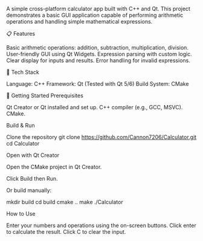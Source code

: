 A simple cross-platform calculator app built with C++ and Qt. This project demonstrates a basic GUI application capable of performing arithmetic operations and handling simple mathematical expressions.

📋 Features

Basic arithmetic operations: addition, subtraction, multiplication, division.
User-friendly GUI using Qt Widgets.
Expression parsing with custom logic.
Clear display for inputs and results.
Error handling for invalid expressions.

🧰 Tech Stack

Language: C++
Framework: Qt (Tested with Qt 5/6)
Build System: CMake

🚀 Getting Started
Prerequisites

Qt Creator or Qt installed and set up.
C++ compiler (e.g., GCC, MSVC).
CMake.

Build & Run

Clone the repository
git clone https://github.com/Cannon7206/Calculator.git
cd Calculator

Open with Qt Creator

Open the CMake project in Qt Creator.

Click Build then Run.

Or build manually:

mkdir build
cd build
cmake ..
make
./Calculator

How to Use

Enter your numbers and operations using the on-screen buttons.
Click enter to calculate the result.
Click C to clear the input.

